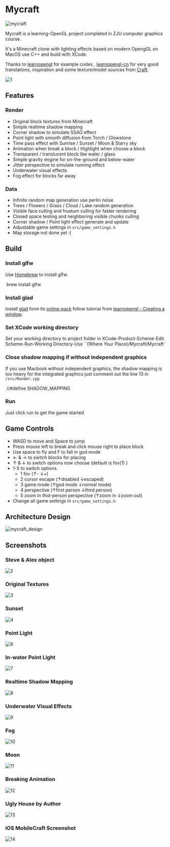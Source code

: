 # Mycraft

![mycraft](md_pic/mycraft.png)

Mycraft is a learning-OpenGL project completed in ZJU computer graphics course.

It's a Minecraft clone with lighting effects based on modern OpengGL on MacOS use C++ and build with XCode.

Thanks to [learnopengl](https://learnopengl.com) for example codes , [learnopengl-cn](https://learnopengl-cn.github.io) for very good translations, inspiration and some texture/model sources from [Craft](https://github.com/fogleman/Craft).

![1](md_pic/1.jpg)

## Features

### Render

-   Original block textures from Minecraft
-   Simple realtime shadow mapping
-   Corner shadow to simulate SSAO effect
-   Point light with smooth diffusion from Torch / Glowstone
-   Time pass effect with Sunrise / Sunset / Moon & Starry sky
-   Animation when break a block / Highlight when choose a block
-   Transparent / translucent block like water / glass
-   Simple gravity engine for on-the-ground and below-water
-   Jitter perspective to simulate running effect
-   Underwater visual effects
-   Fog effect for blocks far away

### Data

-   Infinite random map generation use perlin noise
-   Trees / Flowers / Grass / Cloud / Lake random generation
-   Visible face culling and frustum culling for faster rendering
-   Closed space testing and neighboring visible chunks culling
-   Corner shadow / Point light effect generate and update
-   Adjustable game settings in `src/game_settings.h`
-   Map storage not done yet :(

## Build

### Install glfw

Use [Homebrew](http://brew.sh/) to install glfw.

​	brew install glfw

### Install glad

Install [glad](https://github.com/Dav1dde/glad) form its [online-pack](http://glad.dav1d.de/) follow tutorial from [learnopengl - Creating a window](https://learnopengl.com/#!Getting-started/Creating-a-window).

### Set XCode working directory

Set your working directory to project folder in XCode-Product-Scheme-Edit Scheme-Run-Working Directory-Use ``{Where Your Place}/Mycraft/Mycraft`

### Close shadow mapping if without independent graphics

If you use Macbook without independent graphics, the shadow mapping is too heavy for the integrated graphics just comment out the line 13 in `/src/Render.cpp`

​	//#define SHADOW_MAPPING

### Run

Just click run to get the game started

## Game Controls

-   WASD to move and Space to jump
-   Press mouse left to break and click mouse right to place block
-   Use space to fly and F to fall in god mode
-   ← & → to switch blocks for placing
-   ↑ & ↓ to switch options now choose (default is fov(1) )
-   1-5 to switch options. 
    -   1 fov  (↑- ↓+)
    -   2 cursor escape (↑disabled ↓escaped)
    -   3 game mode (↑god mode ↓normal mode)
    -   4 perspective (↑first person ↓third person)
    -   5 zoom in thid-person perspective (↑zoom in ↓zoom out)
-   Change all game settings in `src/game_settings.h`

## Architecture Design

![mycraft_design](md_pic/mycraft_design.png)

## Screenshots

### Steve & Alex object

![2](md_pic/2.jpg)

### Original Textures

![3](md_pic/3.jpg)

### Sunset

![4](md_pic/4.jpg)

### Point Light

![6](md_pic/6.jpg)

### In-water Point Light

![7](md_pic/7.jpg)

### Realtime Shadow Mapping

![8](md_pic/8.jpg)

### Underwater Visual Effects

![9](md_pic/9.jpg)

### Fog

![10](md_pic/10.jpg)

### Moon

![11](md_pic/11.jpg)

### Breaking Animation

![12](md_pic/12.jpg)

### Ugly House by Author

![13](md_pic/13.jpg)

### iOS MobileCraft Screenshot

![14](md_pic/14.png)

